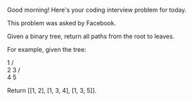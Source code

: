 Good morning! Here's your coding interview problem for today.

This problem was asked by Facebook.

Given a binary tree, return all paths from the root to leaves.

For example, given the tree:

   1
  / \
 2   3
    / \
   4   5


Return [[1, 2], [1, 3, 4], [1, 3, 5]].

